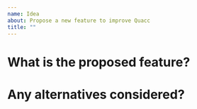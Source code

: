 ```yaml
---
name: Idea
about: Propose a new feature to improve Quacc
title: ""
---
```


# What is the proposed feature?

# Any alternatives considered?